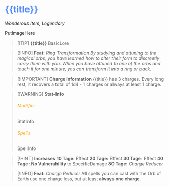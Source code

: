 # <font color = 4d88fd>{{title}}</font>
_Wonderous Item, Legendary_

PutImageHere

>[!TIP] **{{title}}**
>BasicLore

>[!INFO] **Feat:** *Ring Transformation*
>_By studying and attuning to the magical orbs, you have learned how to alter their form to discreetly carry them with you. When you have attuned to one of the orbs and touch it for one minute, you can transform it into a ring or back._

>[!IMPORTANT] **Charge Information**
>{{title}} has 3 charges. Every long rest, it recovers a total of 1d4 - 1 charges or always at least 1 charge.

>[!WARNING] **Stat-Info**
>###### <font color = "orange">Modifier</font>
>StatInfo
>
> ###### <font color = "orange">Spells</font>
> SpellInfo

>[!HINT] **Increases**
>**10 Tage:** Effect
>**20 Tage:** Effect
>**30 Tage:** Effect
>**40 Tage:** **No Vulnerability** to SpecificDamage
>**80 Tage:** *Charge Reducer*

>[!INFO] **Feat:** *Charge Reducer*
>All spells you can cast with the Orb of Earth use one charge less, but at least **always one charge**.